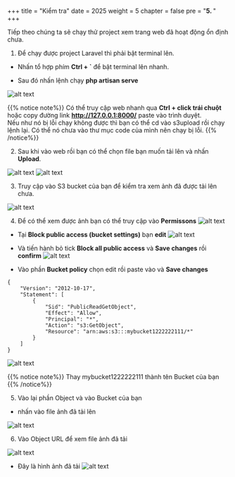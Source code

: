 +++
title = "Kiểm tra"
date = 2025
weight = 5
chapter = false
pre = "<b>5. </b>"
+++

Tiếp theo chúng ta sẽ chạy thử project xem trang web đã hoạt động ổn định chưa.

1. Để chạy được project Laravel thì phải bật terminal lên.

- Nhấn tổ hợp phím **Ctrl + `** để bật terminal lên nhanh.

- Sau đó nhấn lệnh chạy **php artisan serve** 

![alt text](/images/5-Test/5-1.png)

{{% notice note%}}
  Có thể truy cập web nhanh qua **Ctrl + click trái chuột** hoặc copy đường link **http://127.0.0.1:8000/** paste vào trình duyệt.   
  Nếu như nó bị lỗi chạy không được thì bạn có thể cd vào s3upload rồi chạy lệnh lại. Có thể nó chưa vào thư mục code của mình nên chạy bị lỗi.
{{% /notice%}}


2. Sau khi vào web rồi bạn có thể chọn file bạn muốn tải lên và nhấn **Upload**. 

![alt text](/images/5-Test/5-2.png)
![alt text](/images/5-Test/5-3.png)


3. Truy cập vào S3 bucket của bạn để kiểm tra xem ảnh đã được tải lên chưa.

![alt text](/images/5-Test/5-4.png)

4. Để có thể xem được ảnh bạn có thể truy cập vào **Permissons**
![alt text](/images/5-Test/5-5.png)

- Tại **Block public access (bucket settings)** bạn **edit** 
![alt text](/images/5-Test/5-6.png)
- Và tiến hành bỏ tick **Block all public access** và **Save changes** rồi **confirm**
![alt text](/images/5-Test/5-7.png)


- Vào phần **Bucket policy** chọn edit rồi paste vào  và **Save changes**

```
{
	"Version": "2012-10-17",
	"Statement": [
		{
			"Sid": "PublicReadGetObject",
			"Effect": "Allow",
			"Principal": "*",
			"Action": "s3:GetObject",
			"Resource": "arn:aws:s3:::mybucket1222222111/*"
		}
	]
}
```
![alt text](/images/5-Test/5-8.png)

{{% notice note%}}
  Thay mybucket1222222111 thành tên Bucket của bạn 
{{% /notice%}}

5. Vào lại phần Object và vào Bucket của bạn 
- nhấn vào file ảnh đã tải lên 

![alt text](/images/5-Test/5-9.png)

6. Vào Object URL để xem file ảnh đã tải

![alt text](/images/5-Test/5-10.png)
- Đây là hình ảnh đã tải
![alt text](/images/5-Test/5-11.png)
